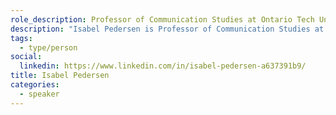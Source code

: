```yaml
---
role_description: Professor of Communication Studies at Ontario Tech University
description: "Isabel Pedersen is Professor of Communication Studies at Ontario Tech University and co-author of two recent books, Writing Futures: Collaborative, Algorithmic, Autonomous (2021) and Augmentation Technologies and Artificial Intelligence in Technical Communication: Designing Ethical Futures (2023)."
tags:
  - type/person
social:
  linkedin: https://www.linkedin.com/in/isabel-pedersen-a637391b9/
title: Isabel Pedersen
categories:
  - speaker
---
```

